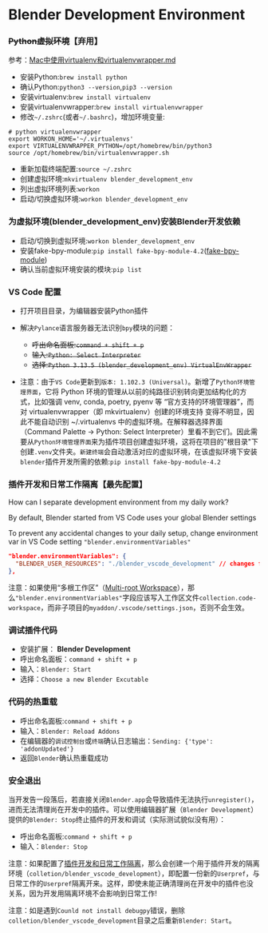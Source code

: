 # Blender Development Environment

### <del>Python虚拟环境</del>【弃用】
参考：[Mac中使用virtualenv和virtualenvwrapper.md](https://github.com/walter201230/Python/blob/master/Article/advanced/Mac中使用virtualenv和virtualenvwrapper.md)
* 安装Python:`brew install python`
* 确认Python:`python3 --version`,`pip3 --version`
* 安装virtualenv:`brew install virtualenv`
* 安装virtualenvwrapper:`brew install virtualenvwrapper`
* 修改`~/.zshrc`(或者`~/.bashrc`)，增加环境变量:
```shell
# python virtualenvwrapper
export WORKON_HOME='~/.virtualenvs'
export VIRTUALENVWRAPPER_PYTHON=/opt/homebrew/bin/python3
source /opt/homebrew/bin/virtualenvwrapper.sh
```
* 重新加载终端配置:`source ~/.zshrc`
* 创建虚拟环境:`mkvirtualenv blender_development_env`
* 列出虚拟环境列表:`workon`
* 启动/切换虚拟环境:`workon blender_development_env`

### 为虚拟环境(blender_development_env)安装Blender开发依赖
* 启动/切换到虚拟环境:`workon blender_development_env`
* 安装fake-bpy-module:`pip install fake-bpy-module-4.2`([fake-bpy-module](https://github.com/nutti/fake-bpy-module))
* 确认当前虚拟环境安装的模块:`pip list`

### VS Code 配置
* 打开项目目录，为编辑器安装Python插件
* 解决`Pylance`语言服务器无法识别`bpy`模块的问题：
  * <del>呼出命名面板:`command + shift + p`</del>
  * <del>输入:`Python: Select Interpreter`</del>
  * <del>选择:`Python 3.13.5 (blender_development_env) VirtualEnvWrapper`</del>

* 注意：由于`VS Code`更新到`版本: 1.102.3 (Universal)`。新增了`Python环境管理界面`，它将 Python 环境的管理从以前的纯路径识别转向更加结构化的方式，比如强调 venv, conda, poetry, pyenv 等 “官方支持的环境管理器”，而对 virtualenvwrapper（即 mkvirtualenv）创建的环境支持 变得不明显，因此不能自动识别 ~/.virtualenvs 中的虚拟环境。在解释器选择界面（Command Palette → Python: Select Interpreter）里看不到它们。因此需要从`Python环境管理界面`来为插件项目创建虚拟环境，这将在项目的"根目录"下创建`.venv`文件夹。`新建终端`会自动激活对应的虚拟环境，在该虚拟环境下安装`blender`插件开发所需的依赖:`pip install fake-bpy-module-4.2`

### 插件开发和日常工作隔离【最先配置】

How can I separate development environment from my daily work?

By default, Blender started from VS Code uses your global Blender settings

To prevent any accidental changes to your daily setup, change environment var in VS Code setting `"blender.environmentVariables"`
```json
"blender.environmentVariables": {
  "BLENDER_USER_RESOURCES": "./blender_vscode_development" // changes folder for addons, extensions, modules, config
},
```

注意：如果使用“多根工作区”（[Multi-root Workspace](https://code.visualstudio.com/docs/editing/workspaces/multi-root-workspaces)），那么`"blender.environmentVariables"`字段应该写入工作区文件`collection.code-workspace`，而非子项目的`myaddon/.vscode/settings.json`，否则不会生效。

### 调试插件代码
* 安装扩展： **Blender Development**
* 呼出命名面板：`command + shift + p`
* 输入：`Blender: Start`
* 选择：`Choose a new Blender Excutable`

### 代码的热重载
* 呼出命名面板:`command + shift + p`
* 输入：`Blender: Reload Addons`
* 在编辑器的`调试控制台`或`终端`确认日志输出：`Sending: {'type': 'addonUpdated'}`
* 返回`Blender`确认热重载成功

### 安全退出

当开发告一段落后，若直接关闭`Blender.app`会导致插件无法执行`unregister()`，进而无法清理尚在开发中的插件。可以使用编辑器扩展（`Blender Development`）提供的`Blender: Stop`终止插件的开发和调试（实际测试貌似没有用）：
* 呼出命名面板:`command + shift + p`
* 输入：`Blender: Stop`

注意：如果配置了[插件开发和日常工作隔离](#插件开发和日常工作隔离最先配置)，那么会创建一个用于插件开发的隔离环境（`colletion/blender_vscode_development`），即配置一份新的`Userpref`，与日常工作的`Userpref`隔离开来。这样，即使未能正确清理尚在开发中的插件也没关系，因为开发用隔离环境不会影响到日常工作!

注意：如是遇到`Counld not install debugpy`错误，删除`colletion/blender_vscode_development`目录之后重新`Blender: Start`。